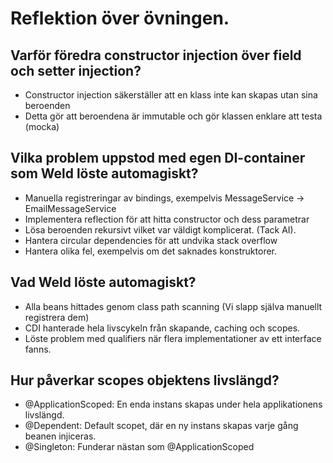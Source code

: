 # Reflektion över övningen.

## Varför föredra constructor injection över field och setter injection?

- Constructor injection säkerställer att en klass inte kan skapas utan sina beroenden
- Detta gör att beroendena är immutable och gör klassen enklare att testa (mocka)

## Vilka problem uppstod med egen DI-container som Weld löste automagiskt?

- Manuella registreringar av bindings, exempelvis MessageService -> EmailMessageService
- Implementera reflection för att hitta constructor och dess parametrar
- Lösa beroenden rekursivt vilket var väldigt komplicerat. (Tack AI).
- Hantera circular dependencies för att undvika stack overflow
- Hantera olika fel, exempelvis om det saknades konstruktorer.

## Vad Weld löste automagiskt?

- Alla beans hittades genom class path scanning (Vi slapp själva manuellt registrera dem)
- CDI hanterade hela livscykeln från skapande, caching och scopes.
- Löste problem med qualifiers när flera implementationer av ett interface fanns.

## Hur påverkar scopes objektens livslängd?

- @ApplicationScoped: En enda instans skapas under hela applikationens livslängd.
- @Dependent: Default scopet, där en ny instans skapas varje gång beanen injiceras.
- @Singleton: Funderar nästan som @ApplicationScoped 